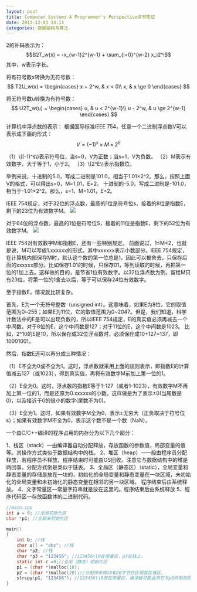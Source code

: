 ```yaml
---
layout: post
title: Computer Systems A Programmer's Perspective读书笔记
date: 2013-12-03 14:13
categories: 数据结构与算法
---
```

2的补码表示为：
$$B2T_w(x) = -x_{w-1}2^{w-1} + \sum_{i=0}^{w-2} x_i2^i$$
其中，w表示字长。

将有符号数x转换为无符号数：
$$
T2U_w(x) =
\begin{cases}
x + 2^w, & x < 0\\
x, & x \ge 0
\end{cases}
$$

将无符号数u转换为有符号数：
$$
U2T_w(u) =
\begin{cases}
u, & u < 2^{w-1}\\
u - 2^w, & u \ge 2^{w-1}
\end{cases}
$$

计算机中浮点数的表示：
根据国际标准IEEE 754，任意一个二进制浮点数V可以表示成下面的形式：
$$
V = (-1)^s \times M \times 2^E
$$

（1）\\((-1)^s\\)表示符号位，当s=0，V为正数；当s=1，V为负数。
（2）M表示有效数字，大于等于1，小于2。
（3）\\(2^E\\)表示指数位。

举例来说，十进制的5.0，写成二进制是101.0，相当于1.01×2^2。那么，按照上面V的格式，可以得出s=0，M=1.01，E=2。
十进制的-5.0，写成二进制是-101.0，相当于-1.01×2^2。那么，s=1，M=1.01，E=2。

IEEE 754规定，对于32位的浮点数，最高的1位是符号位s，接着的8位是指数E，剩下的23位为有效数字M。
![](http://image.beekka.com/blog/201006/bg2010060601.png)

对于64位的浮点数，最高的1位是符号位S，接着的11位是指数E，剩下的52位为有效数字M。
![](http://image.beekka.com/blog/201006/bg2010060602.png)

IEEE 754对有效数字M和指数E，还有一些特别规定。
前面说过，1≤M<2，也就是说，M可以写成1.xxxxxx的形式，其中xxxxxx表示小数部分。IEEE 754规定，在计算机内部保存M时，默认这个数的第一位总是1，因此可以被舍去，只保存后面的xxxxxx部分。比如保存1.01的时候，只保存01，等到读取的时候，再把第一位的1加上去。这样做的目的，是节省1位有效数字。以32位浮点数为例，留给M只有23位，将第一位的1舍去以后，等于可以保存24位有效数字。

至于指数E，情况就比较复杂。

首先，E为一个无符号整数（unsigned int）。这意味着，如果E为8位，它的取值范围为0~255；如果E为11位，它的取值范围为0~2047。但是，我们知道，科学计数法中的E是可以出现负数的，所以IEEE 754规定，E的真实值必须再减去一个中间数，对于8位的E，这个中间数是127；对于11位的E，这个中间数是1023。
比如，2^10的E是10，所以保存成32位浮点数时，必须保存成10+127=137，即10001001。

然后，指数E还可以再分成三种情况：

（1）E不全为0或不全为1。这时，浮点数就采用上面的规则表示，即指数E的计算值减去127（或1023），得到真实值，再将有效数字M前加上第一位的1。

（2）E全为0。这时，浮点数的指数E等于1-127（或者1-1023），有效数字M不再加上第一位的1，而是还原为0.xxxxxx的小数。这样做是为了表示±0(当尾数是0)，以及接近于0的很小的数字(尾数不为0)。

（3）E全为1。这时，如果有效数字M全为0，表示±无穷大（正负取决于符号位s）；如果有效数字M不全为0，表示这个数不是一个数（NaN）。

一个由C/C++编译的程序占用的内存分为以下几个部分：

1、栈区（stack）—由编译器自动分配释放，存放函数的参数值，局部变量的值等。其操作方式类似于数据结构中的栈。
2、堆区（heap）—一般由程序员分配释放，若程序员不释放，程序结束时可能由OS回收。注意它与数据结构中的堆是两回事，分配方式倒是类似于链表。
3、全局区（静态区）（static），全局变量和静态变量的存储是放在一块的，初始化的全局变量和静态变量在一块区域，未初始化的全局变量和未初始化的静态变量在相邻的另一块区域。  程序结束后由系统释放。
4、文字常量区—常量字符串就是放在这里的。程序结束后由系统释放
5、程序代码区—存放函数体的二进制代码。

```c
//main.cpp
int a = 0; //全局初始化区
char *p1; //全局未初始化区

main()
{
	int b; //栈
	char s[] = "abc"; //栈
	char *p2; //栈
	char *p3 = "123456"; //123456\\0在常量区，p3在栈上。
	static int c =0;//全局（静态）初始化区
	p1 = (char *)malloc(10);
	p2 = (char *)malloc(20);//分配得来得10和20字节的区域就在堆区。
	strcpy(p1, "123456"); //123456\\0放在常量区，编译器可能会将它与p3所指向的"123456"优化成一个地方。
}
```
